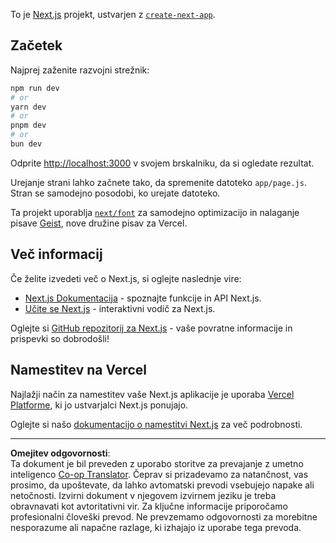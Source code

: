 <!--
CO_OP_TRANSLATOR_METADATA:
{
  "original_hash": "ff47271e53637b2ba6ba72ad2b70f6d7",
  "translation_date": "2025-10-03T11:59:19+00:00",
  "source_file": "memory-game/README.md",
  "language_code": "sl"
}
-->
To je [Next.js](https://nextjs.org) projekt, ustvarjen z [`create-next-app`](https://github.com/vercel/next.js/tree/canary/packages/create-next-app).

## Začetek

Najprej zaženite razvojni strežnik:

```bash
npm run dev
# or
yarn dev
# or
pnpm dev
# or
bun dev
```

Odprite [http://localhost:3000](http://localhost:3000) v svojem brskalniku, da si ogledate rezultat.

Urejanje strani lahko začnete tako, da spremenite datoteko `app/page.js`. Stran se samodejno posodobi, ko urejate datoteko.

Ta projekt uporablja [`next/font`](https://nextjs.org/docs/app/building-your-application/optimizing/fonts) za samodejno optimizacijo in nalaganje pisave [Geist](https://vercel.com/font), nove družine pisav za Vercel.

## Več informacij

Če želite izvedeti več o Next.js, si oglejte naslednje vire:

- [Next.js Dokumentacija](https://nextjs.org/docs) - spoznajte funkcije in API Next.js.
- [Učite se Next.js](https://nextjs.org/learn) - interaktivni vodič za Next.js.

Oglejte si [GitHub repozitorij za Next.js](https://github.com/vercel/next.js) - vaše povratne informacije in prispevki so dobrodošli!

## Namestitev na Vercel

Najlažji način za namestitev vaše Next.js aplikacije je uporaba [Vercel Platforme](https://vercel.com/new?utm_medium=default-template&filter=next.js&utm_source=create-next-app&utm_campaign=create-next-app-readme), ki jo ustvarjalci Next.js ponujajo.

Oglejte si našo [dokumentacijo o namestitvi Next.js](https://nextjs.org/docs/app/building-your-application/deploying) za več podrobnosti.

---

**Omejitev odgovornosti**:  
Ta dokument je bil preveden z uporabo storitve za prevajanje z umetno inteligenco [Co-op Translator](https://github.com/Azure/co-op-translator). Čeprav si prizadevamo za natančnost, vas prosimo, da upoštevate, da lahko avtomatski prevodi vsebujejo napake ali netočnosti. Izvirni dokument v njegovem izvirnem jeziku je treba obravnavati kot avtoritativni vir. Za ključne informacije priporočamo profesionalni človeški prevod. Ne prevzemamo odgovornosti za morebitne nesporazume ali napačne razlage, ki izhajajo iz uporabe tega prevoda.